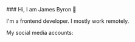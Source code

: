 <link rel="stylesheet" href="https://cdnjs.cloudflare.com/ajax/libs/font-awesome/6.5.2/css/all.min.css">
### Hi, I am James Byron 👋

I'm a frontend developer.
I mostly work remotely.

My social media accounts:
<a href="https://t.me/iamjamesfd">
  <i class="fa-brands fa-telegram"></i>
</a>
